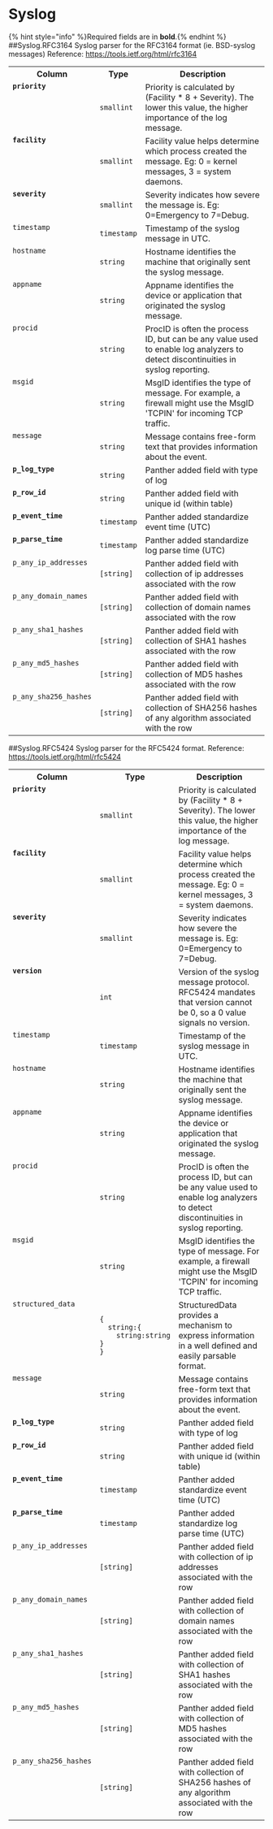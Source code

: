 
<!-- This document is generated by "mage doc:logs". DO NOT EDIT! -->
# Syslog
{% hint style="info" %}Required fields are in <b>bold</b>.{% endhint %}
##Syslog.RFC3164
Syslog parser for the RFC3164 format (ie. BSD-syslog messages)
Reference: https://tools.ietf.org/html/rfc3164

<table>
<tr><th align=center>Column</th><th align=center>Type</th><th align=center>Description</th></tr>
<tr><td valign=top><code><b>priority</b></code></td><td><code>smallint</code></td><td valign=top>Priority is calculated by (Facility * 8 + Severity). The lower this value, the higher importance of the log message.</td></tr>
<tr><td valign=top><code><b>facility</b></code></td><td><code>smallint</code></td><td valign=top>Facility value helps determine which process created the message. Eg: 0 = kernel messages, 3 = system daemons.</td></tr>
<tr><td valign=top><code><b>severity</b></code></td><td><code>smallint</code></td><td valign=top>Severity indicates how severe the message is. Eg: 0=Emergency to 7=Debug.</td></tr>
<tr><td valign=top><code>timestamp</code></td><td><code>timestamp</code></td><td valign=top>Timestamp of the syslog message in UTC.</td></tr>
<tr><td valign=top><code>hostname</code></td><td><code>string</code></td><td valign=top>Hostname identifies the machine that originally sent the syslog message.</td></tr>
<tr><td valign=top><code>appname</code></td><td><code>string</code></td><td valign=top>Appname identifies the device or application that originated the syslog message.</td></tr>
<tr><td valign=top><code>procid</code></td><td><code>string</code></td><td valign=top>ProcID is often the process ID, but can be any value used to enable log analyzers to detect discontinuities in syslog reporting.</td></tr>
<tr><td valign=top><code>msgid</code></td><td><code>string</code></td><td valign=top>MsgID identifies the type of message. For example, a firewall might use the MsgID &#39;TCPIN&#39; for incoming TCP traffic.</td></tr>
<tr><td valign=top><code>message</code></td><td><code>string</code></td><td valign=top>Message contains free-form text that provides information about the event.</td></tr>
<tr><td valign=top><code><b>p_log_type</b></code></td><td><code>string</code></td><td valign=top>Panther added field with type of log</td></tr>
<tr><td valign=top><code><b>p_row_id</b></code></td><td><code>string</code></td><td valign=top>Panther added field with unique id (within table)</td></tr>
<tr><td valign=top><code><b>p_event_time</b></code></td><td><code>timestamp</code></td><td valign=top>Panther added standardize event time (UTC)</td></tr>
<tr><td valign=top><code><b>p_parse_time</b></code></td><td><code>timestamp</code></td><td valign=top>Panther added standardize log parse time (UTC)</td></tr>
<tr><td valign=top><code>p_any_ip_addresses</code></td><td><code>[string]</code></td><td valign=top>Panther added field with collection of ip addresses associated with the row</td></tr>
<tr><td valign=top><code>p_any_domain_names</code></td><td><code>[string]</code></td><td valign=top>Panther added field with collection of domain names associated with the row</td></tr>
<tr><td valign=top><code>p_any_sha1_hashes</code></td><td><code>[string]</code></td><td valign=top>Panther added field with collection of SHA1 hashes associated with the row</td></tr>
<tr><td valign=top><code>p_any_md5_hashes</code></td><td><code>[string]</code></td><td valign=top>Panther added field with collection of MD5 hashes associated with the row</td></tr>
<tr><td valign=top><code>p_any_sha256_hashes</code></td><td><code>[string]</code></td><td valign=top>Panther added field with collection of SHA256 hashes of any algorithm associated with the row</td></tr>
</table>

##Syslog.RFC5424
Syslog parser for the RFC5424 format.
Reference: https://tools.ietf.org/html/rfc5424

<table>
<tr><th align=center>Column</th><th align=center>Type</th><th align=center>Description</th></tr>
<tr><td valign=top><code><b>priority</b></code></td><td><code>smallint</code></td><td valign=top>Priority is calculated by (Facility * 8 + Severity). The lower this value, the higher importance of the log message.</td></tr>
<tr><td valign=top><code><b>facility</b></code></td><td><code>smallint</code></td><td valign=top>Facility value helps determine which process created the message. Eg: 0 = kernel messages, 3 = system daemons.</td></tr>
<tr><td valign=top><code><b>severity</b></code></td><td><code>smallint</code></td><td valign=top>Severity indicates how severe the message is. Eg: 0=Emergency to 7=Debug.</td></tr>
<tr><td valign=top><code><b>version</b></code></td><td><code>int</code></td><td valign=top>Version of the syslog message protocol. RFC5424 mandates that version cannot be 0, so a 0 value signals no version.</td></tr>
<tr><td valign=top><code>timestamp</code></td><td><code>timestamp</code></td><td valign=top>Timestamp of the syslog message in UTC.</td></tr>
<tr><td valign=top><code>hostname</code></td><td><code>string</code></td><td valign=top>Hostname identifies the machine that originally sent the syslog message.</td></tr>
<tr><td valign=top><code>appname</code></td><td><code>string</code></td><td valign=top>Appname identifies the device or application that originated the syslog message.</td></tr>
<tr><td valign=top><code>procid</code></td><td><code>string</code></td><td valign=top>ProcID is often the process ID, but can be any value used to enable log analyzers to detect discontinuities in syslog reporting.</td></tr>
<tr><td valign=top><code>msgid</code></td><td><code>string</code></td><td valign=top>MsgID identifies the type of message. For example, a firewall might use the MsgID &#39;TCPIN&#39; for incoming TCP traffic.</td></tr>
<tr><td valign=top><code>structured_data</code></td><td><code>{<br>&nbsp;&nbsp;string:{<br>&nbsp;&nbsp;&nbsp;&nbsp;string:string<br>}<br>}</code></td><td valign=top>StructuredData provides a mechanism to express information in a well defined and easily parsable format.</td></tr>
<tr><td valign=top><code>message</code></td><td><code>string</code></td><td valign=top>Message contains free-form text that provides information about the event.</td></tr>
<tr><td valign=top><code><b>p_log_type</b></code></td><td><code>string</code></td><td valign=top>Panther added field with type of log</td></tr>
<tr><td valign=top><code><b>p_row_id</b></code></td><td><code>string</code></td><td valign=top>Panther added field with unique id (within table)</td></tr>
<tr><td valign=top><code><b>p_event_time</b></code></td><td><code>timestamp</code></td><td valign=top>Panther added standardize event time (UTC)</td></tr>
<tr><td valign=top><code><b>p_parse_time</b></code></td><td><code>timestamp</code></td><td valign=top>Panther added standardize log parse time (UTC)</td></tr>
<tr><td valign=top><code>p_any_ip_addresses</code></td><td><code>[string]</code></td><td valign=top>Panther added field with collection of ip addresses associated with the row</td></tr>
<tr><td valign=top><code>p_any_domain_names</code></td><td><code>[string]</code></td><td valign=top>Panther added field with collection of domain names associated with the row</td></tr>
<tr><td valign=top><code>p_any_sha1_hashes</code></td><td><code>[string]</code></td><td valign=top>Panther added field with collection of SHA1 hashes associated with the row</td></tr>
<tr><td valign=top><code>p_any_md5_hashes</code></td><td><code>[string]</code></td><td valign=top>Panther added field with collection of MD5 hashes associated with the row</td></tr>
<tr><td valign=top><code>p_any_sha256_hashes</code></td><td><code>[string]</code></td><td valign=top>Panther added field with collection of SHA256 hashes of any algorithm associated with the row</td></tr>
</table>

